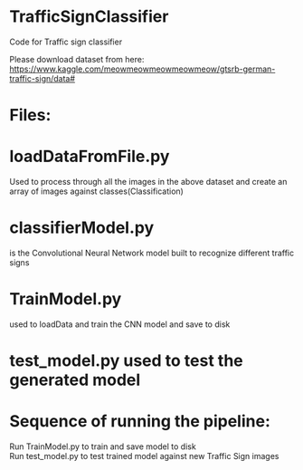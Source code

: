 # TrafficSignClassifier
Code for Traffic sign classifier

Please download dataset from here: https://www.kaggle.com/meowmeowmeowmeowmeow/gtsrb-german-traffic-sign/data#

# Files:
# loadDataFromFile.py 
Used to process through all the images in the above dataset and create an array of images against classes(Classification)
# classifierModel.py 
is the Convolutional Neural Network model built to recognize different traffic signs
# TrainModel.py 
used to loadData and train the CNN model and save to disk
# test_model.py used to test the generated model

# Sequence of running the pipeline:
Run TrainModel.py to train and save model to disk
<br>
Run test_model.py to test trained model against new Traffic Sign images
